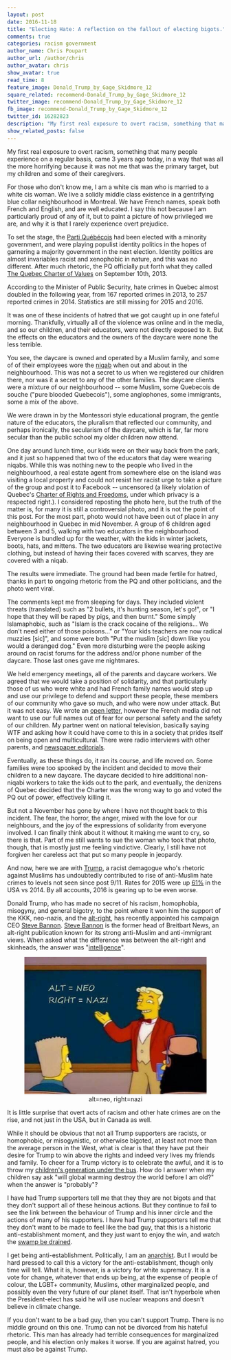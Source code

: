 ```yaml
---
layout: post
date: 2016-11-18
title: "Electing Hate: A reflection on the fallout of electing bigots."
comments: true
categories: racism government
author_name: Chris Poupart
author_url: /author/chris
author_avatar: chris
show_avatar: true
read_time: 8
feature_image: Donald_Trump_by_Gage_Skidmore_12
square_related: recommend-Donald_Trump_by_Gage_Skidmore_12
twitter_image: recommend-Donald_Trump_by_Gage_Skidmore_12
fb_image: recommend-Donald_Trump_by_Gage_Skidmore_12
twitter_id: 16282823
description: "My first real exposure to overt racism, something that many people experience on a regular basis, came 3 years ago today."
show_related_posts: false
---
```



My first real exposure to overt racism, something that many people experience 
on a regular basis, came 3 years ago today, in a way that was all the more
horrifying because it was not me that was the primary target, but my children
and some of their caregivers.

For those who don't know me, I am a white cis man who is married to a white 
cis woman. We live a solidly middle class existence in a gentrifying blue
collar neighbourhood in Montreal. We have French names, speak both French and
English, and are well educated. I say this not because I am particularly proud
of any of it, but to paint a picture of how privileged we are, and why it is
that I rarely experience overt prejudice.

To set the stage, the [Parti Québécois](https://en.wikipedia.org/wiki/Parti_Qu%C3%A9b%C3%A9cois)
had been elected with a minority government, and were playing populist identity
politics in the hopes of garnering a majority government in the next election.
Identity politics are almost invariables racist and xenophobic in nature, and
this was no different. After much rhetoric, the PQ officially put forth what
they called [The Quebec Charter of Values](https://en.wikipedia.org/wiki/Quebec_Charter_of_Values)
on September 10th, 2013.

According to the Minister of Public Security, hate crimes in Quebec almost 
doubled in the following year, from 167 reported crimes in 2013, to 257 
reported crimes in 2014. Statistics are still missing for 2015 and 2016.

It was one of these incidents of hatred that we got caught up in one fateful
morning. Thankfully, virtually all of the violence was online and in the media,
and so our children, and their educators, were not directly exposed to it. But
the effects on the educators and the owners of the daycare were none the less 
terrible.

You see, the daycare is owned and operated by a Muslim family, and some of
of their employees wore the [niqab](https://en.wikipedia.org/wiki/Niq%C4%81b) 
when out and about in the neighbourhood. This was not a secret to us when we 
registered our children there, nor was it a secret to any of the other families.
The daycare clients were a mixture of our neighbourhood -- some Muslim, some 
Quebecois de souche ("pure blooded Quebecois"), some anglophones, some 
immigrants, some a mix of the above.

We were drawn in by the Montessori style educational program, the gentle nature
of the educators, the pluralism that reflected our community, and perhaps 
ironically, the secularism of the daycare, which is far, far more secular than 
the public school my older children now attend.

One day around lunch time, our kids were on their way back from the park, and
it just so happened that two of the educators that day were wearing niqabs.
While this was nothing new to the people who lived in the neighbourhood, a
real estate agent from somewhere else on the island was visiting a local 
property and could not resist her racist urge to take a picture of the group
and post it to Facebook -- uncensored (a likely violation of Quebec's 
[Charter of Rights and Freedoms](https://en.wikipedia.org/wiki/Quebec_Charter_of_Human_Rights_and_Freedoms), 
under which privacy is a respected right.). I considered reposting the photo
here, but the truth of the matter is, for many it is still a controversial
photo, and it is not the point of this post. For the most part, photo would not 
have been out of place in any neighbourhood in Quebec in mid November. A group 
of 6 children aged between 3 and 5, walking with two educators in the 
neighbourhood. Everyone is bundled up for the weather, with the kids in winter 
jackets, boots, hats, and mittens. The two educators are likewise wearing 
protective clothing, but instead of having their faces covered with scarves, 
they are covered with a niqab.

The results were immediate. The ground had been made fertile for hatred, thanks
in part to ongoing rhetoric from the PQ and other politicians, and the photo
went viral.

The comments kept me from sleeping for days. They included violent threats 
(translated) such as "2 bullets, it's hunting season, let's go!", or 
"I hope that they will be raped by pigs, and then burnt." Some simply 
Islamaphobic, such as "Islam is the crack cocaine of the religions... We don't
need either of those poisons..." or "Your kids teachers are now radical muzzies
[sic]", and some were both "Put the muslim [sic] down like you would a deranged
dog." Even more disturbing were the people asking around on racist forums for
the address and/or phone number of the daycare. Those last ones gave me 
nightmares.

We held emergency meetings, all of the parents and daycare workers. We agreed
that we would take a position of solidarity, and that particularly those of us
who were white and had French family names would step up and use our privilege
to defend and support these people, these members of our community who gave so
much, and who were now under attack.  But it was not easy. We wrote an
[open letter](https://www.scribd.com/document/186016584/We-Are-the-Parents),
however the French media did not want to use our full names out of fear for
our personal safety and the safety of our children. My partner went on national
television, basically saying WTF and asking how it could have come to this in a
society that prides itself on being open and multicultural. There were radio
interviews with other parents, and [newspaper editorials](https://web.archive.org/web/20120412044826/http://www.montrealgazette.com/What+daughter+afraid/6190977/story.html).

Eventually, as these things do, it ran its course, and life moved on. Some
families were too spooked by the incident and decided to move their children
to a new daycare. The daycare decided to hire additional non-niqabi workers to 
take the kids out to the park, and eventually, the denizens of Quebec decided 
that the Charter was the wrong way to go and voted the PQ out of power, 
effectively killing it.

But not a November has gone by where I have not thought back to this incident.
The fear, the horror, the anger, mixed with the love for our neighbours, and
the joy of the expressions of solidarity from everyone involved. I can finally
think about it without it making me want to cry, so there is that. Part of me
still wants to sue the woman who took that photo, though, that is mostly just
me feeling vindictive. Clearly, I still have not forgiven her careless act that
put so many people in jeopardy.

And now, here we are with [Trump](https://wilwheaton.tumblr.com/post/153047451354/anti-trump-masterpost), 
a racist demagogue who's rhetoric against Muslims has undoubtedly contributed 
to rise of anti-Muslim hate crimes to levels not seen since post 9/11. Rates 
for 2015 were up [61%](https://www.fbi.gov/news/stories/2015-hate-crime-statistics-released)
in the USA vs 2014. By all accounts, 2016 is gearing up to be even worse.

Donald Trump, who has made no secret of his racism, homophobia, misogyny, and
general bigotry, to the point where it won him the support of the KKK, 
neo-nazis, and the [alt-right](http://www.dailywire.com/news/9441/actual-conservatives-guide-alt-right-8-things-you-michael-knowles),
has recently appointed his campaign CEO [Steve Bannon](http://www.salon.com/2016/11/14/steve-bannon-runs-an-anti-semitic-website-is-a-misogynist-and-will-be-one-of-donald-trumps-senior-advisors/).
[Steve Bannon](http://heavy.com/news/2016/11/steve-bannon-stephen-steven-quotes-trump-racist-alt-right-allegations-jew-jewish-anti-semitism-israel-breitbart-divorce-white-nationalism/) 
is the former head of Breitbart News, an alt-right publication
known for its strong anti-Muslim and anti-immigrant views. When asked what the
difference was between the alt-right and skinheads, the answer was 
"[intelligence](http://www.breitbart.com/tech/2016/03/29/an-establishment-conservatives-guide-to-the-alt-right/)".

<div style="text-align: center;"><figure><img src="/img/alt-right-neo-nazi.jpg">
<figcaption>alt=neo, right=nazi</figcaption></figure></div>

It is little surprise that overt acts of racism and other hate crimes are on
the rise, and not just in the USA, but in Canada as well.

While it should be obvious that not all Trump supporters are racists, or
homophobic, or misogynistic, or otherwise bigoted, at least not more than the
average person in the West, what is clear is that they have put their desire
for Trump to win above the rights and indeed very lives my friends and family.
To cheer for a Trump victory is to celebrate the awful, and it is to throw my
[children's generation under the bus](http://www.independent.co.uk/environment/noam-chomsky-donald-trump-climate-change-denier-global-warming-race-to-disaster-republicans-most-a7418296.html). How do I answer when my children say ask
"will global warming destroy the world before I am old?" when the answer is
"probably"?

I have had Trump supporters tell me that they they are not bigots and that they
don't support all of these heinous actions. But they continue to fail to see
the link between the behaviour of Trump and his inner circle and the actions
of many of his supporters. I have had Trump supporters tell me that they don't
want to be made to feel like the bad guy, that this is a historic 
anti-establishment moment, and they just want to enjoy the win, and watch the
[swamp be drained](https://www.warren.senate.gov/?p=press_release&id=1298).

I get being anti-establishment. Politically, I am an [anarchist](https://theanarchistlibrary.org/library/the-anarchist-faq-editorial-collective-an-anarchist-faq).
But I would be hard pressed to call this a victory for the anti-establishment,
though only time will tell. What it is, however, is a victory for white
supremacy. It is a vote for change, whatever that ends up being, at the
expense of people of colour, the LGBT+ community, Muslims, other marginalized
people, and possibly even the very future of our planet itself. That isn't
hyperbole when the President-elect has said he will use nuclear weapons and
doesn't believe in climate change.

If you don't want to be a bad guy, then you can't support Trump. There is no
middle ground on this one. Trump can not be divorced from his hateful rhetoric.
This man has already had terrible consequences for marginalized people, and his
election only makes it worse. If you are against hatred, you must also be
against Trump.
